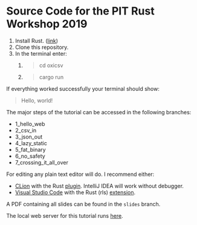 # Source Code for the PIT Rust Workshop 2019

1) Install Rust. ([link](https://rustup.rs/))
2) Clone this repository.
3) In the terminal enter:
    1) > cd oxicsv
    2) > cargo run

If everything worked successfully your terminal should show:

> Hello, world!

The major steps of the tutorial can be accessed in the following branches:

* 1_hello_web
* 2_csv_in
* 3_json_out
* 4_lazy_static
* 5_fat_binary
* 6_no_safety
* 7_crossing_it_all_over

For editing any plain text editor will do. I recommend either:

* [CLion](https://www.jetbrains.com/clion/) with the Rust [plugin](https://intellij-rust.github.io/). IntelliJ IDEA will work without debugger. 
* [Visual Studio Code](https://code.visualstudio.com/) with the Rust (rls) [extension](https://marketplace.visualstudio.com/items?itemName=rust-lang.rust).

A PDF containing all slides can be found in the `slides` branch.

The local web server for this tutorial runs 
[here](http://127.0.0.1:12345).


